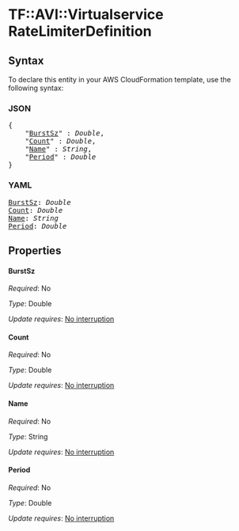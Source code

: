 # TF::AVI::Virtualservice RateLimiterDefinition

## Syntax

To declare this entity in your AWS CloudFormation template, use the following syntax:

### JSON

<pre>
{
    "<a href="#burstsz" title="BurstSz">BurstSz</a>" : <i>Double</i>,
    "<a href="#count" title="Count">Count</a>" : <i>Double</i>,
    "<a href="#name" title="Name">Name</a>" : <i>String</i>,
    "<a href="#period" title="Period">Period</a>" : <i>Double</i>
}
</pre>

### YAML

<pre>
<a href="#burstsz" title="BurstSz">BurstSz</a>: <i>Double</i>
<a href="#count" title="Count">Count</a>: <i>Double</i>
<a href="#name" title="Name">Name</a>: <i>String</i>
<a href="#period" title="Period">Period</a>: <i>Double</i>
</pre>

## Properties

#### BurstSz

_Required_: No

_Type_: Double

_Update requires_: [No interruption](https://docs.aws.amazon.com/AWSCloudFormation/latest/UserGuide/using-cfn-updating-stacks-update-behaviors.html#update-no-interrupt)

#### Count

_Required_: No

_Type_: Double

_Update requires_: [No interruption](https://docs.aws.amazon.com/AWSCloudFormation/latest/UserGuide/using-cfn-updating-stacks-update-behaviors.html#update-no-interrupt)

#### Name

_Required_: No

_Type_: String

_Update requires_: [No interruption](https://docs.aws.amazon.com/AWSCloudFormation/latest/UserGuide/using-cfn-updating-stacks-update-behaviors.html#update-no-interrupt)

#### Period

_Required_: No

_Type_: Double

_Update requires_: [No interruption](https://docs.aws.amazon.com/AWSCloudFormation/latest/UserGuide/using-cfn-updating-stacks-update-behaviors.html#update-no-interrupt)

